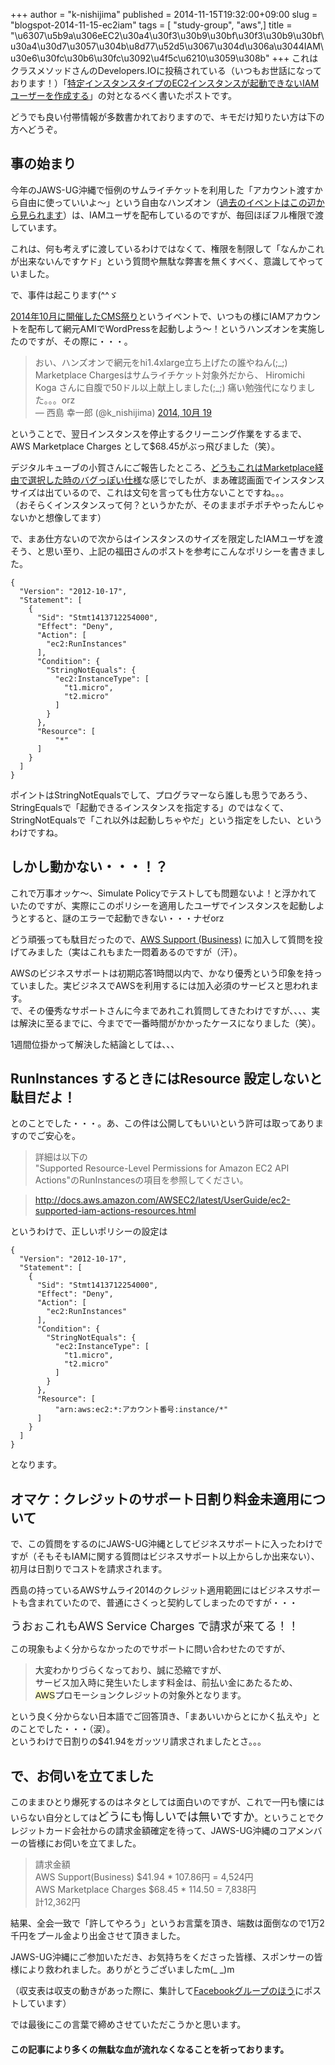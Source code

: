 +++
author = "k-nishijima"
published = 2014-11-15T19:32:00+09:00
slug = "blogspot-2014-11-15-ec2iam"
tags = [ "study-group", "aws",]
title = "\u6307\u5b9a\u306eEC2\u30a4\u30f3\u30b9\u30bf\u30f3\u30b9\u30bf\u30a4\u30d7\u3057\u304b\u8d77\u52d5\u3067\u304d\u306a\u3044IAM\u30e6\u30fc\u30b6\u30fc\u3092\u4f5c\u6210\u3059\u308b"
+++
これはクラスメソッドさんのDevelopers.IOに投稿されている（いつもお世話になっております！）「[特定インスタンスタイプのEC2インスタンスが起動できないIAMユーザーを作成する](http://dev.classmethod.jp/cloud/ec2_restricted_runinstances/)」の対となるべく書いたポストです。  
  
どうでも良い付帯情報が多数書かれておりますので、キモだけ知りたい方は下の方へどうぞ。  

<span id="more"></span>事の始まり
---------------------------------

今年のJAWS-UG沖縄で恒例のサムライチケットを利用した「アカウント渡すから自由に使っていいよ〜」という自由なハンズオン（[過去のイベントはこの辺から見られます](http://jaws-ug-okinawa.doorkeeper.jp/events)）は、IAMユーザを配布しているのですが、毎回ほぼフル権限で渡しています。  
  
これは、何も考えずに渡しているわけではなくて、権限を制限して「なんかこれが出来ないんですケド」という質問や無駄な弊害を無くすべく、意識してやっていました。  
  
で、事件は起こります(^^ゞ  
  
[2014年10月に開催したCMS祭り](http://k-nishijima.blogspot.jp/2014/10/jaws-ug-cms201410.html)というイベントで、いつもの様にIAMアカウントを配布して網元AMIでWordPressを起動しよう〜！というハンズオンを実施したのですが、その際に・・・。  
  

> おい、ハンズオンで網元をhi1.4xlarge立ち上げたの誰やねん(;\_;)
> Marketplace Chargesはサムライチケット対象外だから、 Hiromichi Koga
> さんに自腹で50ドル以上献上しました(;\_;)
> 痛い勉強代になりました。。。orz  
> — 西島 幸一郎 (@k\_nishijima) [2014, 10月
> 19](https://twitter.com/k_nishijima/status/523749295196213248)

ということで、翌日インスタンスを停止するクリーニング作業をするまで、AWS
Marketplace Charges として$68.45がぶっ飛びました（笑）。  
  
デジタルキューブの小賀さんにご報告したところ、[どうもこれはMarketplace経由で選択した時のバグっぽい仕様](https://www.facebook.com/nishijima.koichiro/posts/10153273163340031?pnref=story)な感じでしたが、まあ確認画面でインスタンスサイズは出ているので、これは文句を言っても仕方ないことですね。。。  
（おそらくインスタンスって何？というかたが、そのままポチポチやったんじゃないかと想像してます）  
  
で、まあ仕方ないので次からはインスタンスのサイズを限定したIAMユーザを渡そう、と思い至り、上記の福田さんのポストを参考にこんなポリシーを書きました。  
  

    {
      "Version": "2012-10-17",
      "Statement": [
        {
          "Sid": "Stmt1413712254000",
          "Effect": "Deny",
          "Action": [
            "ec2:RunInstances"
          ],
          "Condition": {
            "StringNotEquals": {
              "ec2:InstanceType": [
                "t1.micro",
                "t2.micro"
              ]
            }
          },
          "Resource": [
              "*"
          ]
        }
      ]
    }

  
ポイントはStringNotEqualsでして、プログラマーなら誰しも思うであろう、StringEqualsで「起動できるインスタンスを指定する」のではなくて、StringNotEqualsで「これ以外は起動しちゃやだ」という指定をしたい、というわけですね。  

しかし動かない・・・！？
------------------------

これで万事オッケ〜、Simulate
Policyでテストしても問題ないよ！と浮かれていたのですが、実際にこのポリシーを適用したユーザでインスタンスを起動しようとすると、謎のエラーで起動できない・・・ナゼorz  
  
どう頑張っても駄目だったので、[AWS Support
(Business)](https://aws.amazon.com/jp/premiumsupport/)
に加入して質問を投げてみました（実はこれもまた一悶着あるのですが（汗）。  
  
AWSのビジネスサポートは初期応答1時間以内で、かなり優秀という印象を持っていました。実ビジネスでAWSを利用するには加入必須のサービスと思われます。  
で、その優秀なサポートさんに今まであれこれ質問してきたわけですが、、、、実は解決に至るまでに、今までで一番時間がかかったケースになりました（笑）。  
  
1週間位掛かって解決した結論としては、、、  

RunInstances するときにはResource 設定しないと駄目だよ！
--------------------------------------------------------

とのことでした・・・。あ、この件は公開してもいいという許可は取ってありますのでご安心を。  

> 詳細は以下の  
> "Supported Resource-Level Permissions for Amazon EC2 API
> Actions"のRunInstancesの項目を参照してください。 

> <http://docs.aws.amazon.com/AWSEC2/latest/UserGuide/ec2-supported-iam-actions-resources.html>

というわけで、正しいポリシーの設定は  

    {
      "Version": "2012-10-17",
      "Statement": [
        {
          "Sid": "Stmt1413712254000",
          "Effect": "Deny",
          "Action": [
            "ec2:RunInstances"
          ],
          "Condition": {
            "StringNotEquals": {
              "ec2:InstanceType": [
                "t1.micro",
                "t2.micro"
              ]
            }
          },
          "Resource": [
              "arn:aws:ec2:*:アカウント番号:instance/*"
          ]
        }
      ]
    }

となります。  

オマケ：クレジットのサポート日割り料金未適用について
----------------------------------------------------

で、この質問をするのにJAWS-UG沖縄としてビジネスサポートに入ったわけですが（そもそもIAMに関する質問はビジネスサポート以上からしか出来ない）、初月は日割りでコストを請求されます。  
  
西島の持っているAWSサムライ2014のクレジット適用範囲にはビジネスサポートも含まれていたので、普通にさくっと契約してしまったのですが・・・  
  

<span style="font-size: large;">うおぉこれもAWS Service Charges
で請求が来てる！！</span>

  
この現象もよく分からなかったのでサポートに問い合わせたのですが、  

> <span
> style="background-color: white; color: #222222; font-family: arial, sans-serif; font-size: 14px;">大変わかりづらくなっており、誠に恐縮ですが、</span>  
> <span
> style="background-color: white; color: #222222; font-family: arial, sans-serif; font-size: 14px;">サービス加入時に発生いたします料金は、前払い金にあたるため、</span>  
> <span class="il"
> style="background: rgb(255, 255, 204); color: #222222; font-family: arial, sans-serif; font-size: 14px;">AWS</span><span
> style="background-color: white; color: #222222; font-family: arial, sans-serif; font-size: 14px;">プロモーションクレジットの対象外となります。</span>

という良く分からない日本語でご回答頂き、「まあいいからとにかく払えや」とのことでした・・・（涙）。  
というわけで日割りの$41.94をガッツリ請求されましたとさ。。。  

で、お伺いを立てました
----------------------

このままひとり爆死するのはネタとしては面白いのですが、これで一円も懐にはいらない自分としては<span
style="font-size: large;">どうにも悔しいでは無いですか</span>。ということでクレジットカード会社からの請求金額確定を待って、JAWS-UG沖縄のコアメンバーの皆様にお伺いを立てました。  
  

> 請求金額  
> AWS Support(Business) $41.94 \* 107.86円 = 4,524円  
> AWS Marketplace Charges $68.45 \* 114.50 = 7,838円  
> 計12,362円

結果、全会一致で「許してやろう」というお言葉を頂き、端数は面倒なので1万2千円をプール金より出金させて頂きました。  
  

JAWS-UG沖縄にご参加いただき、お気持ちをくださった皆様、スポンサーの皆様により救われました。ありがとうございましたm(\_
\_)m

（収支表は収支の動きがあった際に、集計して[Facebookグループのほう](https://www.facebook.com/groups/jawsug.okinawa/)にポストしています）

  
では最後にこの言葉で締めさせていただこうかと思います。  

#### この記事により多くの無駄な血が流れなくなることを祈っております。
